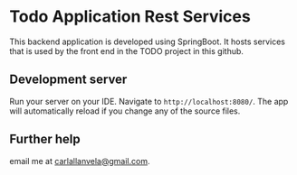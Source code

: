 # Todo Application Rest Services

This backend application is developed using SpringBoot. It hosts services that is used by the front end in the TODO project in this github.

## Development server

Run your server on your IDE. Navigate to `http://localhost:8080/`. The app will automatically reload if you change any of the source files.

## Further help

email me at carlallanvela@gmail.com.
